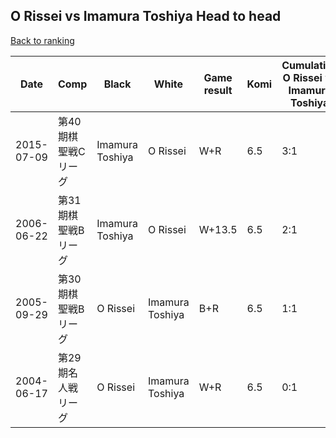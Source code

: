 ## O Rissei vs Imamura Toshiya Head to head

[Back to ranking](../../index.md)




| **Date** | **Comp** | **Black** | **White** | **Game result** | **Komi** | **Cumulative O Rissei vs Imamura Toshiya** | **O Rissei streak** | **Imamura Toshiya streak** | 
| --- | --- | --- | --- | --- | --- | --- | --- | --- |
| 2015-07-09 | 第40期棋聖戦Cリーグ | Imamura Toshiya | O Rissei | W+R | 6.5 | 3:1 | 3 | 0 | 
| 2006-06-22 | 第31期棋聖戦Bリーグ | Imamura Toshiya | O Rissei | W+13.5 | 6.5 | 2:1 | 2 | 0 | 
| 2005-09-29 | 第30期棋聖戦Bリーグ | O Rissei | Imamura Toshiya | B+R | 6.5 | 1:1 | 1 | 0 | 
| 2004-06-17 | 第29期名人戦リーグ | O Rissei | Imamura Toshiya | W+R | 6.5 | 0:1 | 0 | 1 |




